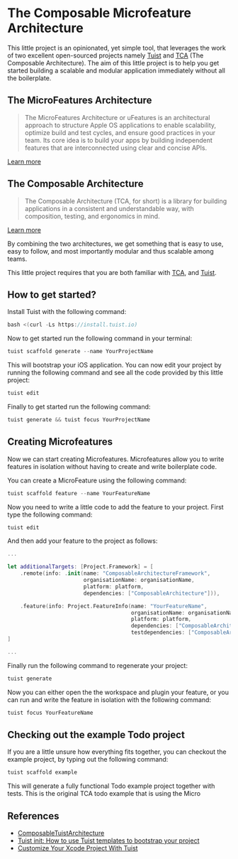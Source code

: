 # The Composable Microfeature Architecture

This little project is an opinionated, yet simple tool, that leverages the work of two excellent open-sourced projects namely [Tuist](https://tuist.io) and [TCA](https://github.com/pointfreeco/swift-composable-architecture#what-is-the-composable-architecture) (The Composable Architecture). The aim of this little project is to help you get started building a scalable and modular application immediately without all the boilerplate.

## The MicroFeatures Architecture

> The MicroFeatures Architecture or uFeatures is an architectural approach to structure Apple OS applications to enable scalability, optimize build and test cycles, and ensure good practices in your team. Its core idea is to build your apps by building independent features that are interconnected using clear and concise APIs.

[Learn more](https://tuist.io/docs/building-at-scale/microfeatures/#µfeatures-architecture)

## The Composable Architecture

> The Composable Architecture (TCA, for short) is a library for building applications in a consistent and understandable way, with composition, testing, and ergonomics in mind.

[Learn more](https://github.com/pointfreeco/swift-composable-architecture#what-is-the-composable-architecture)

By combining the two architectures, we get something that is easy to use, easy to follow, and most importantly modular and thus scalable among teams.

This little project requires that you are both familiar with [TCA](https://github.com/pointfreeco/swift-composable-architecture#what-is-the-composable-architecture), and [Tuist](https://tuist.io).

## How to get started?

Install Tuist with the following command:

```swift
bash <(curl -Ls https://install.tuist.io)
```

Now to get started run the following command in your terminal:

```swift
tuist scaffold generate --name YourProjectName
```

This will bootstrap your iOS application.  You can now edit your project by running the following command and see all the code provided by this little project:

```swift
tuist edit
```

Finally to get started run the following command:

```swift
tuist generate && tuist focus YourProjectName
```

## Creating Microfeatures

Now we can start creating Microfeatures. Microfeatures allow you to write features in isolation without having to create and write boilerplate code.

You can create a MicroFeature using the following command:

```swift
tuist scaffold feature --name YourFeatureName
```

Now you need to write a little code to add the feature to your project. First type the following command:

```swift
tuist edit
```

And then add your feature to the project as follows:

```swift
...

let additionalTargets: [Project.Framework] = [
    .remote(info: .init(name: "ComposableArchitectureFramework",
                        organisationName: organisationName,
                        platform: platform,
                        dependencies: ["ComposableArchitecture"])),

    .feature(info: Project.FeatureInfo(name: "YourFeatureName",
                                       organisationName: organisationName,
                                       platform: platform,
                                       dependencies: ["ComposableArchitectureFramework"],
                                       testdependencies: ["ComposableArchitectureFramework"]))
]

...
```

Finally run the following command to regenerate your project:

```swift
tuist generate
```

Now you can either open the the workspace and plugin your feature, or you can run and write the feature in isolation with the following command:

```swift
tuist focus YourFeatureName
```

## Checking out the example Todo project

If you are a little unsure how everything fits together, you can checkout the example project, by typing out the following command:

```swift
tuist scaffold example
```

This will generate a fully functional Todo example project together with tests. This is the original TCA todo example that is using the Micro

## References

- [ComposableTuistArchitecture](https://github.com/fortmarek/ComposableTuistArchitecture)
- [Tuist init: How to use Tuist templates to bootstrap your project](https://sarunw.com/posts/tuist-init/)
- [Customize Your Xcode Project With Tuist](https://betterprogramming.pub/customize-your-xcodeproject-with-tuist-6fc41fb59262)